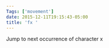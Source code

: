 ```yaml
---
Tags: ['movement']
date: 2015-12-11T19:15:43-05:00
title: 'fx '
---
```


 Jump to next occurrence of character x
